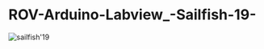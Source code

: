 # ROV-Arduino-Labview_-Sailfish-19-




![sailfish'19](https://github.com/hassanismail11/ROV-Arduino-Labview_-Sailfish-19-/assets/39437247/b78911e7-57ec-49b1-b64f-f5938ac44ab5)
